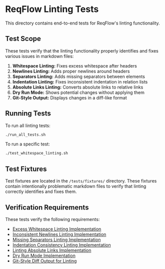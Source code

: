 # ReqFlow Linting Tests

This directory contains end-to-end tests for ReqFlow's linting functionality.

## Test Scope

These tests verify that the linting functionality properly identifies and fixes various issues in markdown files:

1. **Whitespace Linting:** Fixes excess whitespace after headers
2. **Newlines Linting:** Adds proper newlines around headers
3. **Separators Linting:** Adds missing separators between elements
4. **Indentation Linting:** Fixes inconsistent indentation in relation lists
5. **Absolute Links Linting:** Converts absolute links to relative links
6. **Dry Run Mode:** Shows potential changes without applying them
7. **Git-Style Output:** Displays changes in a diff-like format

## Running Tests

To run all linting tests:

```bash
./run_all_tests.sh
```

To run a specific test:

```bash
./test_whitespace_linting.sh
```

## Test Fixtures

Test fixtures are located in the `/tests/fixtures/` directory. These fixtures contain intentionally problematic markdown files to verify that linting correctly identifies and fixes them.

## Verification Requirements

These tests verify the following requirements:

- [Excess Whitespace Linting Implementation](../../specifications/SystemRequirements/Requirements.md#excess-whitespace-linting-implementation)
- [Inconsistent Newlines Linting Implementation](../../specifications/SystemRequirements/Requirements.md#inconsistent-newlines-linting-implementation)
- [Missing Separators Linting Implementation](../../specifications/SystemRequirements/Requirements.md#missing-separators-linting-implementation)
- [Indentation Consistency Linting Implementation](../../specifications/SystemRequirements/Requirements.md#indentation-consistency-linting-implementation)
- [Linting Absolute Links Implementation](../../specifications/SystemRequirements/Requirements.md#linting-absolute-links-implementation)
- [Dry Run Mode Implementation](../../specifications/SystemRequirements/Requirements.md#dry-run-mode-implementation)
- [Git-Style Diff Output for Linting](../../specifications/SystemRequirements/Requirements.md#git-style-diff-output-for-linting)